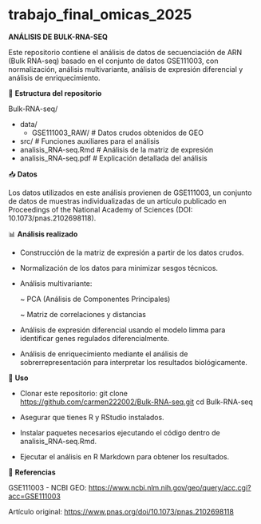 # trabajo_final_omicas_2025

**ANÁLISIS DE BULK-RNA-SEQ**

Este repositorio contiene el análisis de datos de secuenciación de ARN (Bulk RNA-seq) basado en el conjunto de datos GSE111003, con normalización, análisis multivariante, análisis de expresión diferencial y análisis de enriquecimiento.

📁 **Estructura del repositorio**

Bulk-RNA-seq/ 
- data/ 
    - GSE111003_RAW/ # Datos crudos obtenidos de GEO 
- src/ # Funciones auxiliares para el análisis 
- analisis_RNA-seq.Rmd # Análisis de la matriz de expresión 
- analisis_RNA-seq.pdf # Explicación detallada del análisis

📥 **Datos**

Los datos utilizados en este análisis provienen de GSE111003, un conjunto de datos de muestras individualizadas de un artículo publicado en Proceedings of the National Academy of Sciences (DOI: 10.1073/pnas.2102698118).

📊 **Análisis realizado**

- Construcción de la matriz de expresión a partir de los datos crudos.

- Normalización de los datos para minimizar sesgos técnicos.

- Análisis multivariante:

  ~ PCA (Análisis de Componentes Principales)

  ~ Matriz de correlaciones y distancias

- Análisis de expresión diferencial usando el modelo limma para identificar genes regulados diferencialmente.

- Análisis de enriquecimiento mediante el análisis de sobrerrepresentación para interpretar los resultados biológicamente.

🚀 **Uso**

- Clonar este repositorio: git clone https://github.com/carmen222002/Bulk-RNA-seq.git cd Bulk-RNA-seq

- Asegurar que tienes R y RStudio instalados.

- Instalar paquetes necesarios ejecutando el código dentro de analisis_RNA-seq.Rmd.

- Ejecutar el análisis en R Markdown para obtener los resultados.

📄 **Referencias**

GSE111003 - NCBI GEO: https://www.ncbi.nlm.nih.gov/geo/query/acc.cgi?acc=GSE111003

Artículo original: https://www.pnas.org/doi/10.1073/pnas.2102698118
